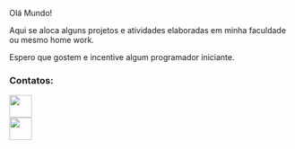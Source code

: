Olá Mundo!

Aqui se aloca alguns projetos e atividades elaboradas em minha faculdade ou mesmo home work.

Espero que gostem e incentive algum programador iniciante.


### Contatos:

<div>
  <a href="https://www.linkedin.com/in/renansouzadeoliveira/" target="_blank"><img src="https://cdn-icons-png.flaticon.com/512/174/174857.png" target="_blank"              width="40" height="40"></a>  
</div>

<div>
  <a href="https://instagram.com/renansouzzzz" target="_blank"><img src="https://w7.pngwing.com/pngs/848/368/png-transparent-logo-computer-icons-instagram-logo-miscellaneous-text-sticker.png" target="_blank" width="40" height="40"></a>
</div>
